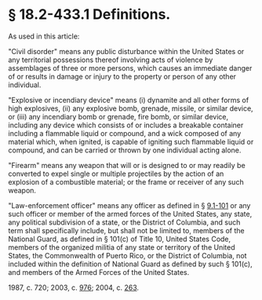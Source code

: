# § 18.2-433.1 Definitions.

<p>As used in this article:</p><p>"Civil disorder" means any public disturbance within the United States or any territorial possessions thereof involving acts of violence by assemblages of three or more persons, which causes an immediate danger of or results in damage or injury to the property or person of any other individual.</p><p>"Explosive or incendiary device" means (i) dynamite and all other forms of high explosives, (ii) any explosive bomb, grenade, missile, or similar device, or (iii) any incendiary bomb or grenade, fire bomb, or similar device, including any device which consists of or includes a breakable container including a flammable liquid or compound, and a wick composed of any material which, when ignited, is capable of igniting such flammable liquid or compound, and can be carried or thrown by one individual acting alone.</p><p>"Firearm" means any weapon that will or is designed to or may readily be converted to expel single or multiple projectiles by the action of an explosion of a combustible material; or the frame or receiver of any such weapon.</p><p>"Law-enforcement officer" means any officer as defined in § <a href='http://law.lis.virginia.gov/vacode/9.1-101/'>9.1-101</a> or any such officer or member of the armed forces of the United States, any state, any political subdivision of a state, or the District of Columbia, and such term shall specifically include, but shall not be limited to, members of the National Guard, as defined in § 101(c) of Title 10, United States Code, members of the organized militia of any state or territory of the United States, the Commonwealth of Puerto Rico, or the District of Columbia, not included within the definition of National Guard as defined by such § 101(c), and members of the Armed Forces of the United States.</p><p>1987, c. 720; 2003, c. <a href='http://lis.virginia.gov/cgi-bin/legp604.exe?031+ful+CHAP0976'>976</a>; 2004, c. <a href='http://lis.virginia.gov/cgi-bin/legp604.exe?041+ful+CHAP0263'>263</a>.</p>